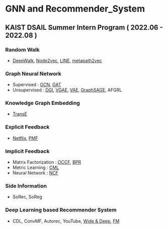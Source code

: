 # GNN and Recommender_System

## KAIST DSAIL Summer Intern Program ( 2022.06 - 2022.08 )
### Random Walk 
* [DeepWalk](https://github.com/kyuhyeokGithub/GNN_RecSys/tree/main/DeepWalk), [Node2vec](https://github.com/kyuhyeokGithub/GNN_RecSys/tree/main/Node2vec), [LINE](https://github.com/kyuhyeokGithub/GNN_RecSys/tree/main/LINE), [metapath2vec](https://github.com/kyuhyeokGithub/GNN_RecSys/tree/main/metapath2vec)

### Graph Neural Network
* Supervised : [GCN](https://github.com/kyuhyeokGithub/GNN_RecSys/tree/main/GCN), [GAT](https://github.com/kyuhyeokGithub/GNN_RecSys/tree/main/GAT)
* Unsupervised : [DGI](https://github.com/kyuhyeokGithub/GNN_RecSys/tree/main/DGI), [VGAE](https://github.com/kyuhyeokGithub/GNN_RecSys/tree/main/VGAE), [VAE](https://github.com/kyuhyeokGithub/GNN_RecSys/tree/main/VAE), [GraphSAGE](https://github.com/kyuhyeokGithub/GNN_RecSys/tree/main/GraphSAGE), AFGRL

### Knowledge Graph Embedding
* [TransE](https://github.com/kyuhyeokGithub/GNN_RecSys/tree/main/TransE)

### Explicit Feedback
* [Netflix](https://github.com/kyuhyeokGithub/GNN_RecSys/tree/main/Netflix), [PMF](https://github.com/kyuhyeokGithub/GNN_RecSys/tree/main/PMF)

### Implicit Feedback
* Matrix Factorization : [OCCF](https://github.com/kyuhyeokGithub/GNN_RecSys/tree/main/OCCF), [BPR](https://github.com/kyuhyeokGithub/GNN_RecSys/tree/main/BPR)
* Metric Learning : [CML](https://github.com/kyuhyeokGithub/GNN_RecSys/tree/main/CML)
* Neural Network : [NCF](https://github.com/kyuhyeokGithub/GNN_RecSys/tree/main/NCF)

### Side Information
* SoRec, SoReg

### Deep Learning based Recommender System
* CDL, ConvMF, Autorec, YouTube, [Wide & Deep](https://github.com/kyuhyeokGithub/GNN_RecSys/tree/main/Wide_Deep), [FM](https://github.com/kyuhyeokGithub/GNN_RecSys/tree/main/FM)
